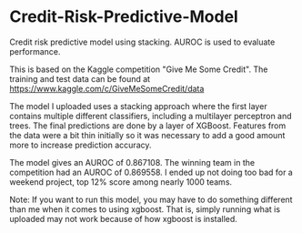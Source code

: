 # Credit-Risk-Predictive-Model
Credit risk predictive model using stacking.  AUROC is used to evaluate performance.

This is based on the Kaggle competition "Give Me Some Credit".  The training and test data can be found at 
https://www.kaggle.com/c/GiveMeSomeCredit/data

The model I uploaded uses a stacking approach where the first layer contains multiple different classifiers, including a multilayer perceptron and trees.  The final predictions are done by a layer of XGBoost.  Features from the data were a bit thin initially so it was necessary to add a good amount more to increase prediction accuracy.  

The model gives an AUROC of 0.867108.  The winning team in the competition had an AUROC of 0.869558.  I ended up not doing too
bad for a weekend project, top 12% score among nearly 1000 teams.

Note: If you want to run this model, you may have to do something different than me when it comes to using xgboost.  That is, simply 
running what is uploaded may not work because of how xgboost is installed.
